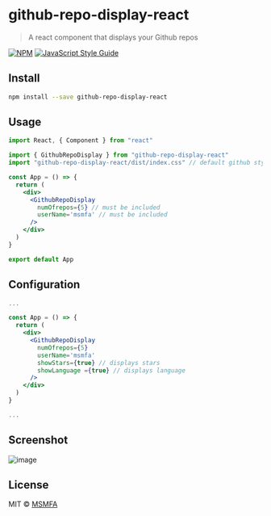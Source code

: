 # github-repo-display-react

> A react component that displays your Github repos

[![NPM](https://img.shields.io/npm/v/github-repo-display-react.svg)](https://www.npmjs.com/package/github-repo-display-react) [![JavaScript Style Guide](https://img.shields.io/badge/code_style-standard-brightgreen.svg)](https://standardjs.com)

## Install

```bash
npm install --save github-repo-display-react
```

## Usage

```jsx
import React, { Component } from "react"

import { GithubRepoDisplay } from "github-repo-display-react"
import "github-repo-display-react/dist/index.css" // default github styling

const App = () => {
  return (
    <div>
      <GithubRepoDisplay
        numOfrepos={5} // must be included
        userName='msmfa' // must be included
      />
    </div>
  )
}

export default App
```

## Configuration

```jsx
...

const App = () => {
  return (
    <div>
      <GithubRepoDisplay
        numOfrepos={5}
        userName='msmfa'
        showStars={true} // displays stars
        showLanguage ={true} // displays language
      />
    </div>
  )
}

...
```

## Screenshot

![image](https://user-images.githubusercontent.com/59375712/81843588-b3337f00-9545-11ea-85ca-e8a03b969ea4.png)

## License

MIT © [MSMFA](https://github.com/msmfa)
